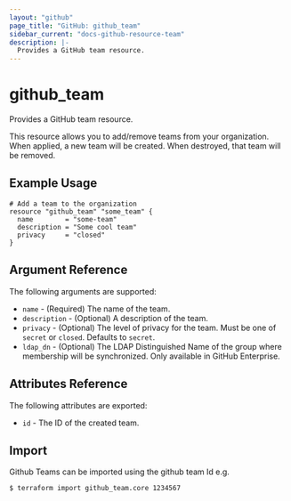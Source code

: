```yaml
---
layout: "github"
page_title: "GitHub: github_team"
sidebar_current: "docs-github-resource-team"
description: |-
  Provides a GitHub team resource.
---
```


# github_team

Provides a GitHub team resource.

This resource allows you to add/remove teams from your organization. When applied,
a new team will be created. When destroyed, that team will be removed.

## Example Usage

```hcl
# Add a team to the organization
resource "github_team" "some_team" {
  name        = "some-team"
  description = "Some cool team"
  privacy     = "closed"
}
```

## Argument Reference

The following arguments are supported:

* `name` - (Required) The name of the team.
* `description` - (Optional) A description of the team.
* `privacy` - (Optional) The level of privacy for the team. Must be one of `secret` or `closed`.
               Defaults to `secret`.
* `ldap_dn` - (Optional) The LDAP Distinguished Name of the group where membership will be synchronized. Only available in GitHub Enterprise.

## Attributes Reference

The following attributes are exported:

* `id` - The ID of the created team.

## Import

Github Teams can be imported using the github team Id e.g.

```
$ terraform import github_team.core 1234567
```
